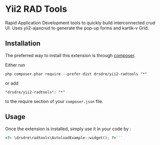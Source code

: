 Yii2 RAD Tools
==============
Rapid Application Development tools to quickly build interconnected crud UI. Uses yii2-ajaxcrud to generate the pop-up forms and kartik-v Grid.

Installation
------------

The preferred way to install this extension is through [composer](http://getcomposer.org/download/).

Either run

```
php composer.phar require --prefer-dist drsdre/yii2-radtools "*"
```

or add

```
"drsdre/yii2-radtools": "*"
```

to the require section of your `composer.json` file.


Usage
-----

Once the extension is installed, simply use it in your code by  :

```php
<?= \drsdre\radtools\AutoloadExample::widget(); ?>```
